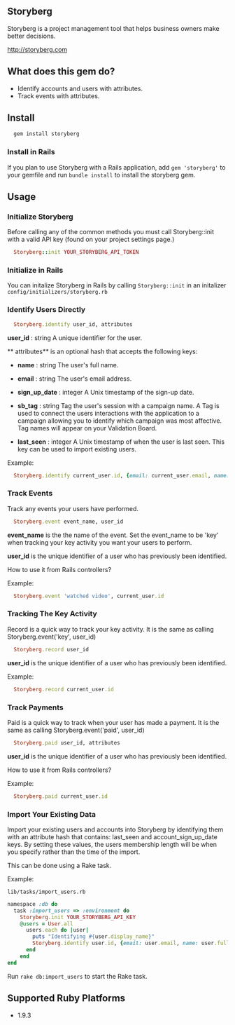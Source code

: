 ## Storyberg

Storyberg is a project management tool that helps business owners make better decisions.

http://storyberg.com

## What does this gem do?

- Identify accounts and users with attributes.
- Track events with attributes.

## Install

```ruby
  gem install storyberg
```
### Install in Rails
If you plan to use Storyberg with a Rails application, add `gem 'storyberg'` to your gemfile and run `bundle install` to install the storyberg gem.

## Usage

### Initialize Storyberg

  Before calling any of the common methods you must call Storyberg::init with a valid API key (found on your project settings page.)

```ruby
  Storyberg::init YOUR_STORYBERG_API_TOKEN
```
### Initialize in Rails
You can initalize Storyberg in Rails by calling `Storyberg::init` in an initalizer `config/initializers/storyberg.rb`

### Identify Users Directly

```ruby
  Storyberg.identify user_id, attributes
```

**user_id** : string
    A unique identifier for the user.

** attributes** is an optional hash that accepts the following keys:

* **name** : string
    The user's full name.

* **email** : string
    The user's email address.
    
* **sign_up_date** : integer
    A Unix timestamp of the sign-up date.
  
* **sb_tag** : string
    Tag the user's session with a campaign name. A Tag is used to connect the users interactions with the application to a campaign allowing you to identify which campaign was most affective. Tag names will appear on your Validation Board.
    
* **last_seen** : integer
    A Unix timestamp of when the user is last seen. This key can be used to import existing users.
    
Example:
  
```ruby
  Storyberg.identify current_user.id, {email: current_user.email, name: current_user.full_name, sign_up_date: current_user.created_at.to_i}
```
  
### Track Events

  Track any events your users have performed.

```ruby
  Storyberg.event event_name, user_id
```
**event_name** is the the name of the event. Set the event_name to be 'key' when tracking your key activity you want your users to perform.
  
**user_id** is the unique identifier of a user who has previously been identified.
  
How to use it from Rails controllers?

Example:
```ruby
  Storyberg.event 'watched video', current_user.id
```
### Tracking The Key Activity 

  Record is a quick way to track your key activity. It is the same as calling Storyberg.event('key', user_id)

```ruby
  Storyberg.record user_id
```
**user_id** is the unique identifier of a user who has previously been identified.

Example:
```ruby
  Storyberg.record current_user.id
```


### Track Payments 

  Paid is a quick way to track when your user has made a payment. It is the same as calling Storyberg.event('paid', user_id)

```ruby
  Storyberg.paid user_id, attributes
```
  
**user_id** is the unique identifier of a user who has previously been identified.
  
How to use it from Rails controllers?

Example:
```ruby
  Storyberg.paid current_user.id
```
  
### Import Your Existing Data
  
Import your existing users and accounts into Storyberg by identifying them with an attribute hash that contains: last_seen and account_sign_up_date keys. By setting these values, the users membership length will be when you specify rather than the time of the import. 

This can be done using a Rake task.
  
Example:

`lib/tasks/import_users.rb`
  
```ruby
namespace :db do
  task :import_users => :environment do
    Storyberg.init YOUR_STORYBERG_API_KEY
    @users = User.all
      users.each do |user|
        puts "Identifying #{user.display_name}"
        Storyberg.identify user.id, {email: user.email, name: user.full_name, sign_up_date: user.created_at.to_i, last_seen: user.created_at.to_i}
      end
    end
end
```

Run `rake db:import_users` to start the Rake task.
  
## Supported Ruby Platforms
  
- 1.9.3
